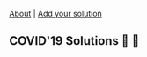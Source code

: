 [About](about.md) | [Add your solution](add_your_solution.md)

## COVID'19 Solutions :wrench: :hammer:
